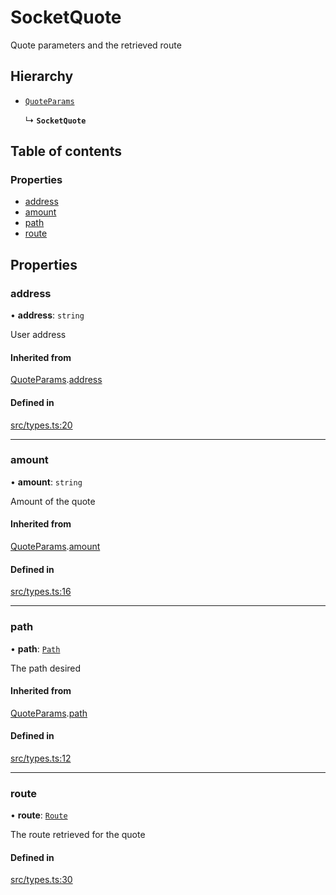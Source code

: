 # SocketQuote

Quote parameters and the retrieved route

## Hierarchy

- [`QuoteParams`](QuoteParams.md)

  ↳ **`SocketQuote`**

## Table of contents

### Properties

- [address](SocketQuote.md#address)
- [amount](SocketQuote.md#amount)
- [path](SocketQuote.md#path)
- [route](SocketQuote.md#route)

## Properties

### address

• **address**: `string`

User address

#### Inherited from

[QuoteParams](QuoteParams.md).[address](QuoteParams.md#address)

#### Defined in

[src/types.ts:20](https://github.com/rugamoto/socket-v2-sdk/blob/72e8f92/src/types.ts#L20)

---

### amount

• **amount**: `string`

Amount of the quote

#### Inherited from

[QuoteParams](QuoteParams.md).[amount](QuoteParams.md#amount)

#### Defined in

[src/types.ts:16](https://github.com/rugamoto/socket-v2-sdk/blob/72e8f92/src/types.ts#L16)

---

### path

• **path**: [`Path`](../sdk/Path.md)

The path desired

#### Inherited from

[QuoteParams](QuoteParams.md).[path](QuoteParams.md#path)

#### Defined in

[src/types.ts:12](https://github.com/rugamoto/socket-v2-sdk/blob/72e8f92/src/types.ts#L12)

---

### route

• **route**: [`Route`](../types.md#route)

The route retrieved for the quote

#### Defined in

[src/types.ts:30](https://github.com/rugamoto/socket-v2-sdk/blob/72e8f92/src/types.ts#L30)

